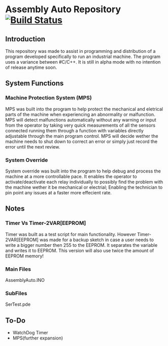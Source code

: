 # Assembly Auto Repository  [![Build Status](https://travis-ci.com/Blade2021/AssemblyAuto.svg?branch=patch-1.3.2)](https://travis-ci.com/Blade2021/AssemblyAuto)
## Introduction
This repository was made to assist in programming and distribution of a program developed specifically to run an industrial machine.  The program uses a variance between #C/C++.  It is still in alpha mode with no intention of release anytime soon.  

## System Functions
### Machine Protection System (MPS)
MPS was built into the program to help protect the mechanical and eletrical parts of the machine when experiencing an abnormality or malfunction.  MPS will detect malfunctions automatically without any warning or input from the operator by taking very quick measurements of all the sensors connected running them through a function with variables directly adjustable through the main program control.  MPS will decide wether the machine needs to shut down to correct an error or simply just record the error until the next review.

### System Override
System override was built into the program to help debug and process the machine at a more controllable pace.  It enables the operator to activate/deactivate each relay individually to possibly find the problem with the machine wether it be mechanical or electrial; Enabling the technician to pin point any issues at a faster more effecient rate.

## Notes
### Timer Vs Timer-2VAR[EEPROM]
Timer was built as a test script for main functionality.  However Timer-2VAR[EEPROM] was made for a backup sketch in case a user needs to write a bigger number then 255 to the EEPROM.  It separates the variable and writes it to EEPROM.  This version will also use twice the amount of EEPROM memory!

### Main Files
AssemblyAuto.INO
### SubFiles
SerTest.pde

## To-Do
- WatchDog Timer
- MPS(further expansion)
